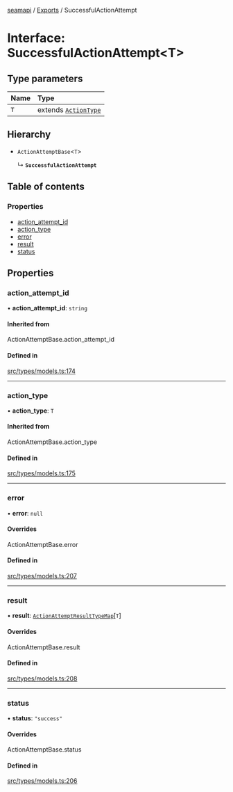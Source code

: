 [seamapi](../README.md) / [Exports](../modules.md) / SuccessfulActionAttempt

# Interface: SuccessfulActionAttempt<T\>

## Type parameters

| Name | Type |
| :------ | :------ |
| `T` | extends [`ActionType`](../modules.md#actiontype) |

## Hierarchy

- `ActionAttemptBase`<`T`\>

  ↳ **`SuccessfulActionAttempt`**

## Table of contents

### Properties

- [action\_attempt\_id](SuccessfulActionAttempt.md#action_attempt_id)
- [action\_type](SuccessfulActionAttempt.md#action_type)
- [error](SuccessfulActionAttempt.md#error)
- [result](SuccessfulActionAttempt.md#result)
- [status](SuccessfulActionAttempt.md#status)

## Properties

### action\_attempt\_id

• **action\_attempt\_id**: `string`

#### Inherited from

ActionAttemptBase.action\_attempt\_id

#### Defined in

[src/types/models.ts:174](https://github.com/seamapi/javascript/blob/main/src/types/models.ts#L174)

___

### action\_type

• **action\_type**: `T`

#### Inherited from

ActionAttemptBase.action\_type

#### Defined in

[src/types/models.ts:175](https://github.com/seamapi/javascript/blob/main/src/types/models.ts#L175)

___

### error

• **error**: ``null``

#### Overrides

ActionAttemptBase.error

#### Defined in

[src/types/models.ts:207](https://github.com/seamapi/javascript/blob/main/src/types/models.ts#L207)

___

### result

• **result**: [`ActionAttemptResultTypeMap`](ActionAttemptResultTypeMap.md)[`T`]

#### Overrides

ActionAttemptBase.result

#### Defined in

[src/types/models.ts:208](https://github.com/seamapi/javascript/blob/main/src/types/models.ts#L208)

___

### status

• **status**: ``"success"``

#### Overrides

ActionAttemptBase.status

#### Defined in

[src/types/models.ts:206](https://github.com/seamapi/javascript/blob/main/src/types/models.ts#L206)
